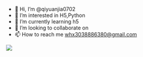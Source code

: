 - 👋 Hi, I’m @qiyuanjia0702
- 👀 I’m interested in H5,Python
- 🌱 I’m currently learning h5
- 💞️ I’m looking to collaborate on 
- 📫 How to reach me whx3038886380@gmail.com
<img src="https://imgapi.cn/qq.php?qq=3038886380">
<!---
qiyuanjia0702/qiyuanjia0702 is a ✨ special ✨ repository because its `README.md` (this file) appears on your GitHub profile.
You can click the Preview link to take a look at your changes.
--->
